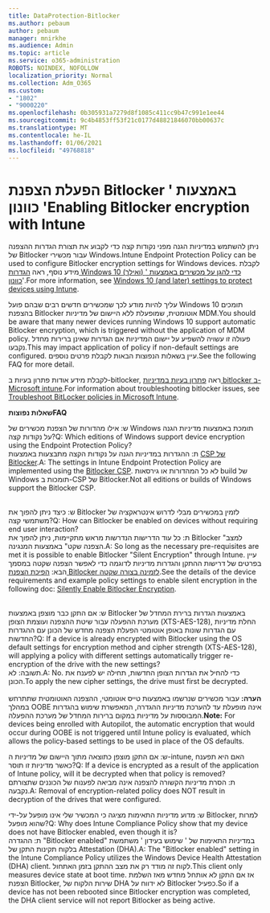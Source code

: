 ```yaml
---
title: DataProtection-Bitlocker
ms.author: pebaum
author: pebaum
manager: mnirkhe
ms.audience: Admin
ms.topic: article
ms.service: o365-administration
ROBOTS: NOINDEX, NOFOLLOW
localization_priority: Normal
ms.collection: Adm_O365
ms.custom:
- "1802"
- "9000220"
ms.openlocfilehash: 0b305931a7279d8f1085c411cc9b47c991e1ee44
ms.sourcegitcommit: 9c4b4853ff53f21c0177d48821846070bb00637c
ms.translationtype: MT
ms.contentlocale: he-IL
ms.lasthandoff: 01/06/2021
ms.locfileid: "49768818"
---
```

# <a name="enabling-bitlocker-encryption-with-intune"></a><span data-ttu-id="66637-102">הפעלת הצפנת Bitlocker באמצעות ' כוונון '</span><span class="sxs-lookup"><span data-stu-id="66637-102">Enabling Bitlocker encryption with Intune</span></span>

 <span data-ttu-id="66637-103">ניתן להשתמש במדיניות הגנה מפני נקודות קצה כדי לקבוע את תצורת הגדרות ההצפנה של Bitlocker עבור מכשירי Windows.</span><span class="sxs-lookup"><span data-stu-id="66637-103">Intune Endpoint Protection Policy can be used to configure Bitlocker encryption settings for Windows devices.</span></span> <span data-ttu-id="66637-104">לקבלת מידע נוסף, ראה [הגדרות Windows 10 (ואילך) כדי להגן על מכשירים באמצעות ' כוונון](https://docs.microsoft.com/intune/endpoint-protection-windows-10#windows-encryption)'.</span><span class="sxs-lookup"><span data-stu-id="66637-104">For more information, see [Windows 10 (and later) settings to protect devices using Intune](https://docs.microsoft.com/intune/endpoint-protection-windows-10#windows-encryption).</span></span>
 
<span data-ttu-id="66637-105">עליך להיות מודע לכך שמכשירים חדשים רבים שבהם פועל Windows 10 תומכים בהצפנת Bitlocker אוטומטית, שמופעלת ללא היישום של מדיניות MDM.</span><span class="sxs-lookup"><span data-stu-id="66637-105">You should be aware that many newer devices running Windows 10 support automatic Bitlocker encryption, which is triggered without the application of MDM policy.</span></span> <span data-ttu-id="66637-106">פעולה זו עשויה להשפיע על יישום המדיניות אם הגדרות שאינן ברירות מחדל נקבעו.</span><span class="sxs-lookup"><span data-stu-id="66637-106">This may impact application of policy if non-default settings are configured.</span></span> <span data-ttu-id="66637-107">עיין בשאלות הנפוצות הבאות לקבלת פרטים נוספים.</span><span class="sxs-lookup"><span data-stu-id="66637-107">See the following FAQ for more detail.</span></span>
 
<span data-ttu-id="66637-108">לקבלת מידע אודות פתרון בעיות ב-bitlocker, ראה [פתרון בעיות במדיניות bitlocker ב-Microsoft intune](https://docs.microsoft.com/intune/protect/troubleshoot-bitlocker-policies).</span><span class="sxs-lookup"><span data-stu-id="66637-108">For information about troubleshooting bitlocker issues, see [Troubleshoot BitLocker policies in Microsoft Intune](https://docs.microsoft.com/intune/protect/troubleshoot-bitlocker-policies).</span></span>
 
 
<span data-ttu-id="66637-109">**שאלות נפוצות**</span><span class="sxs-lookup"><span data-stu-id="66637-109">**FAQ**</span></span>

<span data-ttu-id="66637-110">ש: אילו מהדורות של הצפנת מכשירים של Windows תומכת באמצעות מדיניות הגנה על נקודות קצה?</span><span class="sxs-lookup"><span data-stu-id="66637-110">Q: Which editions of Windows support device encryption using the Endpoint Protection Policy?</span></span><br>
<span data-ttu-id="66637-111">ת: ההגדרות במדיניות הגנה על נקודות הקצה מתבצעות באמצעות [CSP של Bitlocker](https://docs.microsoft.com/windows/client-management/mdm/bitlocker-csp).</span><span class="sxs-lookup"><span data-stu-id="66637-111">A: The settings in Intune Endpoint Protection Policy are implemented using the [Bitlocker CSP](https://docs.microsoft.com/windows/client-management/mdm/bitlocker-csp).</span></span> <span data-ttu-id="66637-112">לא כל המהדורות או גירסאות build של Windows תומכות ב-CSP של Bitlocker.</span><span class="sxs-lookup"><span data-stu-id="66637-112">Not all editions or builds of Windows support the Bitlocker CSP.</span></span> <br><br>

<span data-ttu-id="66637-113">ש: כיצד ניתן להפוך את Bitlocker לזמין במכשירים מבלי לדרוש אינטראקציה של משתמשי קצה?</span><span class="sxs-lookup"><span data-stu-id="66637-113">Q: How can Bitlocker be enabled on devices without requiring end user interaction?</span></span><br>
<span data-ttu-id="66637-114">ת: כל עוד הדרישות הנדרשות מראש מתקיימות, ניתן להפוך את Bitlocker "למצב הצפנה שקט" באמצעות המנגינה.</span><span class="sxs-lookup"><span data-stu-id="66637-114">A: So long as the necessary pre-requisites are met it is possible to enable Bitlocker "Silent Encryption" through Intune.</span></span> <span data-ttu-id="66637-115">עיין בפרטים של דרישות ההתקן והגדרות מדיניות לדוגמה כדי לאפשר הצפנה שקטה במסמך הבא: [הפיכת הצפנת Bitlocker לזמינה בצורה שקטה](https://docs.microsoft.com/mem/intune/protect/encrypt-devices#silently-enable-bitlocker-on-devices).</span><span class="sxs-lookup"><span data-stu-id="66637-115">See the details of the device requirements and example policy settings to enable silent encryption in the following doc: [Silently Enable Bitlocker Encryption](https://docs.microsoft.com/mem/intune/protect/encrypt-devices#silently-enable-bitlocker-on-devices).</span></span> <br><br>

<span data-ttu-id="66637-116">ש: אם התקן כבר מוצפן באמצעות Bitlocker באמצעות הגדרות ברירת המחדל של מערכת ההפעלה עבור שיטת ההצפנה ועוצמת הצופן (XTS-AES-128), החלת מדיניות עם הגדרות שונות באופן אוטומטי הפעלת הצפנה מחדש של הכונן עם ההגדרות החדשות?</span><span class="sxs-lookup"><span data-stu-id="66637-116">Q: If a device is already encrypted with Bitlocker using the OS default settings for encryption method and cipher strength (XTS-AES-128), will applying a policy with different settings automatically trigger re-encryption of the drive with the new settings?</span></span><br>
<span data-ttu-id="66637-117">תשובה: לא.</span><span class="sxs-lookup"><span data-stu-id="66637-117">A: No.</span></span> <span data-ttu-id="66637-118">כדי להחיל את הגדרות הצופן החדשות, תחילה יש לפענח את הכונן.</span><span class="sxs-lookup"><span data-stu-id="66637-118">To apply the new cipher settings, the drive must first be decrypted.</span></span><br><br>
<span data-ttu-id="66637-119">**הערה:** עבור מכשירים שנרשמו באמצעות טייס אוטומטי, ההצפנה האוטומטית שתתרחש במהלך OOBE אינה מופעלת עד להערכת מדיניות ההגדרה, המאפשרת שימוש בהגדרות המבוססות על מדיניות במקום ברירות המחדל של מערכת ההפעלה.</span><span class="sxs-lookup"><span data-stu-id="66637-119">**Note:** For devices being enrolled with Autopilot, the automatic encryption that would occur during OOBE is not triggered until Intune policy is evaluated, which allows the policy-based settings to be used in place of the OS defaults.</span></span>
 
<span data-ttu-id="66637-120">ש: אם התקן מוצפן כתוצאה מתוך היישום של מדיניות ה-intune, האם היא תפענח כאשר מדיניות זו תוסר?</span><span class="sxs-lookup"><span data-stu-id="66637-120">Q: If a device is encrypted as a result of the  application of Intune policy, will it be decrypted when that policy is removed?</span></span><br>
<span data-ttu-id="66637-121">ת: הסרת מדיניות הקשורה להצפנה אינה מביאה לפענוח של הכוננים שתצורתם נקבעה.</span><span class="sxs-lookup"><span data-stu-id="66637-121">A: Removal of encryption-related policy does NOT result in decryption of the drives that were configured.</span></span>
 
<span data-ttu-id="66637-122">ש: מדוע מדיניות התאימות מציגה כי המכשיר שלי אינו מופעל על-ידי Bitlocker, למרות שהוא מופעל?</span><span class="sxs-lookup"><span data-stu-id="66637-122">Q: Why does Intune Compliance Policy show that my device does not have Bitlocker enabled, even though it is?</span></span><br>
<span data-ttu-id="66637-123">ת: ההגדרה "Bitlocker enabled" במדיניות התאימות של ' שימוש בעידון ' משתמשת בלקוח תקינות התקן של Attestation (DHA).</span><span class="sxs-lookup"><span data-stu-id="66637-123">A: The "Bitlocker enabled" setting in the Intune Compliance Policy utilizes the Windows Device Health Attestation  (DHA) client.</span></span> <span data-ttu-id="66637-124">לקוח זה מודד רק את מצב ההתקן בזמן האתחול.</span><span class="sxs-lookup"><span data-stu-id="66637-124">This client only measures device state at boot time.</span></span> <span data-ttu-id="66637-125">אז אם התקן לא אותחל מחדש מאז השלמת הצפנת Bitlocker, שירות הלקוח של DHA לא ידווח על Bitlocker כפעיל.</span><span class="sxs-lookup"><span data-stu-id="66637-125">So if a device has not been rebooted since Bitlocker encryption was completed, the DHA client service will not report Bitlocker as being active.</span></span>
 
 